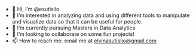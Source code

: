 - 👋 Hi, I’m @esutislio
- 👀 I’m interested in analyzing data and using different tools to manipulate and visualize data so that it can be useful for people.
- 🌱 I’m currently pursuing Masters in Data Analytics
- 💞️ I’m looking to collaborate on some fun projects!
- 📫 How to reach me: email me at elvinasutislio@gmail.com
